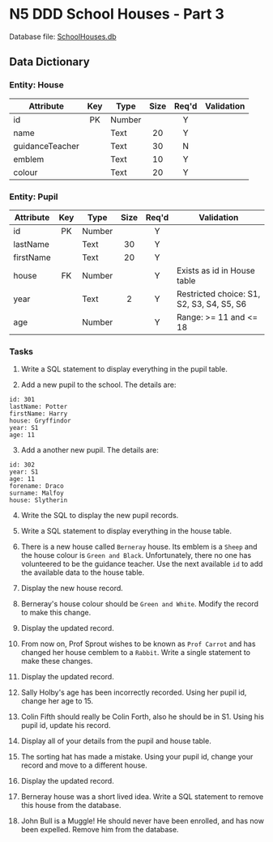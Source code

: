 # N5 DDD School Houses - Part 3

Database file: [SchoolHouses.db](assets/SchoolHouses.db "Download file")


## Data Dictionary

### Entity: House

| Attribute       | Key   | Type   | Size  | Req'd | Validation |
| ---------       | :---: | ----   | :---: | :---: | ---------- |
| id              | PK    | Number |       | Y     | |
| name            |       | Text   | 20    | Y     | |
| guidanceTeacher |       | Text   | 30    | N     | |
| emblem          |       | Text   | 10    | Y     | |
| colour          |       | Text   | 20    | Y     | |


### Entity: Pupil

| Attribute | Key   | Type   | Size  | Req'd | Validation |
| --------- | :---: | ----   | :---: | :---: | ---------- |
| id        | PK    | Number |       | Y     | |
| lastName  |       | Text   | 30    | Y     | |
| firstName |       | Text   | 20    | Y     | |
| house     | FK    | Number |       | Y     | Exists as id in House table |
| year      |       | Text   | 2     | Y     | Restricted choice: S1, S2, S3, S4, S5, S6 |
| age       |       | Number |       | Y     | Range: >= 11 and <= 18 |


### Tasks

1. Write a SQL statement to display everything in the pupil table.

2. Add a new pupil to the school.  The details are:

```
id: 301
lastName: Potter
firstName: Harry
house: Gryffindor
year: S1
age: 11
```

3. Add a another new pupil.  The details are:

```
id: 302
year: S1
age: 11
forename: Draco 
surname: Malfoy
house: Slytherin
```

4. Write the SQL to display the new pupil records.

5. Write a SQL statement to display everything in the house table.

6. There is a new house called `Berneray` house. Its emblem is a `Sheep` and the house colour is `Green and Black`.  Unfortunately, there no one has volunteered to be the guidance teacher.  Use the next available `id` to add the available data to the house table.

7. Display the new house record.

8. Berneray's house colour should be `Green and White`.  Modify the record to make this change.

9. Display the updated record.

10. From now on, Prof Sprout wishes to be known as `Prof Carrot` and has changed her house cemblem to a `Rabbit`.  Write a single statement to make these changes.

11. Display the updated record.

12. Sally Holby's age has been incorrectly recorded.  Using her pupil id, change her age to 15.

13. Colin Fifth should really be Colin Forth, also he should be in S1.  Using his pupil id, update his record.

14. Display all of your details from the pupil and house table.

15. The sorting hat has made a mistake.  Using your pupil id, change your record and move to a different house.

16. Display the updated record.

17. Berneray house was a short lived idea. Write a SQL statement to remove this house from the database.

18. John Bull is a Muggle!  He should never have been enrolled, and has now been expelled.  Remove him from the database.
